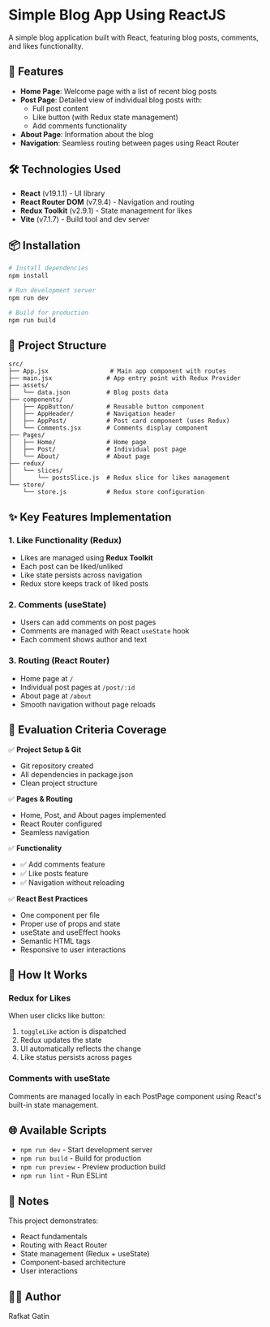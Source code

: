 # Simple Blog App Using ReactJS

A simple blog application built with React, featuring blog posts, comments, and likes functionality.

## 🚀 Features

- **Home Page**: Welcome page with a list of recent blog posts
- **Post Page**: Detailed view of individual blog posts with:
  - Full post content
  - Like button (with Redux state management)
  - Add comments functionality
- **About Page**: Information about the blog
- **Navigation**: Seamless routing between pages using React Router

## 🛠️ Technologies Used

- **React** (v19.1.1) - UI library
- **React Router DOM** (v7.9.4) - Navigation and routing
- **Redux Toolkit** (v2.9.1) - State management for likes
- **Vite** (v7.1.7) - Build tool and dev server

## 📦 Installation

```bash
# Install dependencies
npm install

# Run development server
npm run dev

# Build for production
npm run build
```

## 📁 Project Structure

```
src/
├── App.jsx                 # Main app component with routes
├── main.jsx               # App entry point with Redux Provider
├── assets/
│   └── data.json          # Blog posts data
├── components/
│   ├── AppButton/         # Reusable button component
│   ├── AppHeader/         # Navigation header
│   ├── AppPost/           # Post card component (uses Redux)
│   └── Comments.jsx       # Comments display component
├── Pages/
│   ├── Home/              # Home page
│   ├── Post/              # Individual post page
│   └── About/             # About page
├── redux/
│   └── slices/
│       └── postsSlice.js  # Redux slice for likes management
└── store/
    └── store.js           # Redux store configuration
```

## ✨ Key Features Implementation

### 1. Like Functionality (Redux)

- Likes are managed using **Redux Toolkit**
- Each post can be liked/unliked
- Like state persists across navigation
- Redux store keeps track of liked posts

### 2. Comments (useState)

- Users can add comments on post pages
- Comments are managed with React `useState` hook
- Each comment shows author and text

### 3. Routing (React Router)

- Home page at `/`
- Individual post pages at `/post/:id`
- About page at `/about`
- Smooth navigation without page reloads

## 🎯 Evaluation Criteria Coverage

✅ **Project Setup & Git**

- Git repository created
- All dependencies in package.json
- Clean project structure

✅ **Pages & Routing**

- Home, Post, and About pages implemented
- React Router configured
- Seamless navigation

✅ **Functionality**

- ✅ Add comments feature
- ✅ Like posts feature
- ✅ Navigation without reloading

✅ **React Best Practices**

- One component per file
- Proper use of props and state
- useState and useEffect hooks
- Semantic HTML tags
- Responsive to user interactions

## 🔧 How It Works

### Redux for Likes

When user clicks like button:

1. `toggleLike` action is dispatched
2. Redux updates the state
3. UI automatically reflects the change
4. Like status persists across pages

### Comments with useState

Comments are managed locally in each PostPage component using React's built-in state management.

## 🌐 Available Scripts

- `npm run dev` - Start development server
- `npm run build` - Build for production
- `npm run preview` - Preview production build
- `npm run lint` - Run ESLint

## 📝 Notes

This project demonstrates:

- React fundamentals
- Routing with React Router
- State management (Redux + useState)
- Component-based architecture
- User interactions


## 👨‍💻 Author

Rafkat Gatin

